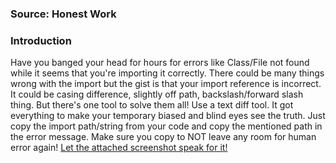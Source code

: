 ### Source: Honest Work

### Introduction
Have you banged your head for hours for errors like Class/File not found while it seems that you're importing it correctly.
There could be many things wrong with the import but the gist is that your import reference is incorrect. It could be casing
difference, slightly off path, backslash/forward slash thing.
But there's one tool to solve them all!
Use a text diff tool. It got everything to make your temporary biased and blind eyes see the truth.
Just copy the import path/string from your code and copy the mentioned path in the error message. Make sure you copy to NOT
leave any room for human error again!
[Let the attached screenshot speak for it!](../public/images/honest-work/text-diff-for-import-issues.png "Text Diff Tool in Action")